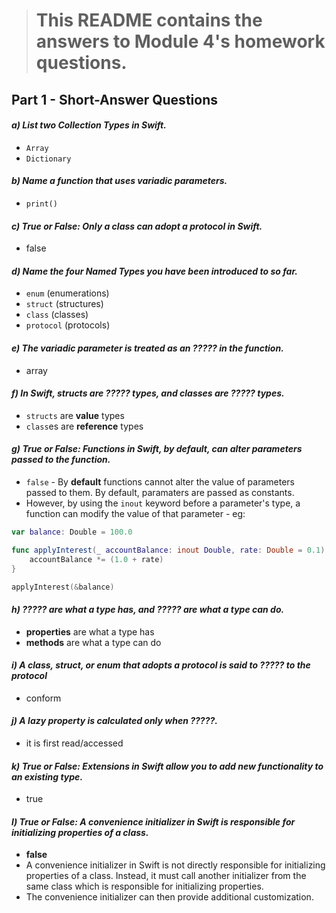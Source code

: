> # This README contains the answers to Module 4's homework questions.

## Part 1 - Short-Answer Questions

#### _a) List two Collection Types in Swift._

- `Array`
- `Dictionary`

#### _b) Name a function that uses variadic parameters._
- `print()`

#### _c) True or False: Only a class can adopt a protocol in Swift._

- false

#### _d) Name the four Named Types you have been introduced to so far._

- `enum` (enumerations)
- `struct` (structures)
- `class` (classes)
- `protocol` (protocols)


#### _e) The variadic parameter is treated as an ????? in the function._

- array

#### _f) In Swift, structs are ????? types, and classes are ????? types._

- `structs` are **value** types
- `class`es are **reference** types

#### _g) True or False: Functions in Swift, by default, can alter parameters passed to the function._

- `false` - By **default** functions cannot alter the value of parameters passed to them.  By default, paramaters are passed as constants.
- However, by using the `inout` keyword before a parameter's type, a function can modify the value of that parameter - eg:

```swift
var balance: Double = 100.0

func applyInterest(_ accountBalance: inout Double, rate: Double = 0.1) {
    accountBalance *= (1.0 + rate)
}

applyInterest(&balance)
```

#### _h) ????? are what a type has, and ????? are what a type can do._

- **properties** are what a type has
- **methods** are what a type can do


#### _i) A class, struct, or enum that adopts a protocol is said to ????? to the protocol_

- conform

#### _j) A lazy property is calculated only when ?????._

- it is first read/accessed

#### _k) True or False: Extensions in Swift allow you to add new functionality to an existing type._

- true

#### _l) True or False: A convenience initializer in Swift is responsible for initializing properties of a class._

- **false**
- A convenience initializer in Swift is not directly responsible for initializing properties of a class. Instead, it must call another initializer from the same class which is responsible for initializing properties.
- The convenience initializer can then provide additional customization.
